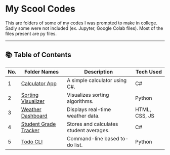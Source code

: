 # My Scool Codes

This are folders of some of my codes I was prompted to make in college. Sadly some were not included (ex. Jupyter, Google Colab files). Most of the files present are py files.

---
## 📚 Table of Contents
| No. | Folder Names | Description | Tech Used |
|-----|---------------|-------------|-----------|
| 1 | [Calculator App](./CalculatorApp) | A simple calculator using C#. | C# |
| 2 | [Sorting Visualizer](./SortingVisualizer) | Visualizes sorting algorithms. | Python |
| 3 | [Weather Dashboard](./WeatherDashboard) | Displays real-time weather data. | HTML, CSS, JS |
| 4 | [Student Grade Tracker](./GradeTracker) | Stores and calculates student averages. | C# |
| 5 | [Todo CLI](./TodoCLI) | Command-line based to-do list. | Python |

